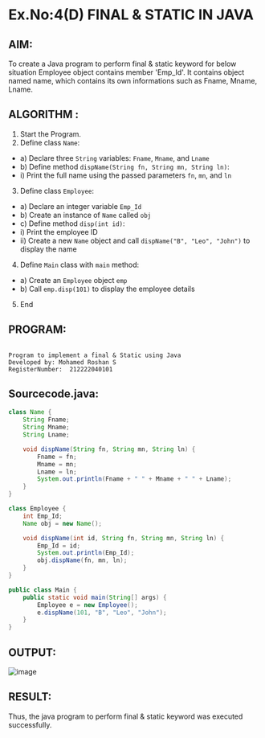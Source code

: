 # Ex.No:4(D) FINAL & STATIC IN JAVA

## AIM:
   To create a Java program to perform final & static keyword for below situation Employee object contains member 'Emp_Id'. It contains object named name, which contains its own informations such as Fname, Mname, Lname.
 
## ALGORITHM :
1.	Start the Program.
2.	Define class `Name`:
-	a) Declare three `String` variables: `Fname`, `Mname`, and `Lname`
-	b) Define method `dispName(String fn, String mn, String ln)`:
-	i) Print the full name using the passed parameters `fn`, `mn`, and `ln`
3.	Define class `Employee`:
-	a) Declare an integer variable `Emp_Id`
-	b) Create an instance of `Name` called `obj`
-	c) Define method `disp(int id)`:
-	i) Print the employee ID
-	ii) Create a new `Name` object and call `dispName("B", "Leo", "John")` to display the name
4.	Define `Main` class with `main` method:
-	a) Create an `Employee` object `emp`
-	b) Call `emp.disp(101)` to display the employee details
5.	End






## PROGRAM:
 ```

Program to implement a final & Static using Java
Developed by: Mohamed Roshan S
RegisterNumber:  212222040101

```

## Sourcecode.java:


```java
class Name {
    String Fname;
    String Mname;
    String Lname;

    void dispName(String fn, String mn, String ln) {
        Fname = fn;
        Mname = mn;
        Lname = ln;
        System.out.println(Fname + " " + Mname + " " + Lname);
    }
}

class Employee {
    int Emp_Id;
    Name obj = new Name();

    void dispName(int id, String fn, String mn, String ln) {
        Emp_Id = id;
        System.out.println(Emp_Id);
        obj.dispName(fn, mn, ln);
    }
}

public class Main {
    public static void main(String[] args) {
        Employee e = new Employee();
        e.dispName(101, "B", "Leo", "John");
    }
}

```




## OUTPUT:

![image](https://github.com/user-attachments/assets/b03b59aa-7467-40df-aeac-6155bd34712f)


## RESULT:
Thus, the java program to perform final & static keyword was executed successfully.
